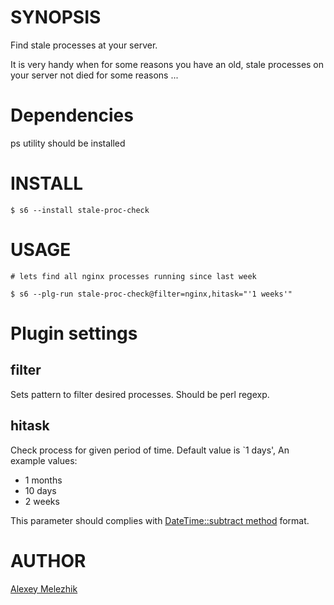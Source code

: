# SYNOPSIS

Find stale processes at your server. 

It is very handy when for some reasons you have an old, stale processes on your server not died for some reasons ...


# Dependencies

ps utility should be installed

# INSTALL

    $ s6 --install stale-proc-check


# USAGE

    # lets find all nginx processes running since last week

    $ s6 --plg-run stale-proc-check@filter=nginx,hitask="'1 weeks'"

# Plugin settings

## filter

Sets pattern to filter desired processes. Should be perl regexp.

## hitask

Check process for given period of time. Default value is \`1 days', An example values:

* 1 months
* 10 days
* 2 weeks

This parameter should complies with [DateTime::subtract method](https://metacpan.org/pod/DateTime#Math-Methods) format.

# AUTHOR

[Alexey Melezhik](mailto:melezhik@gmail.com)

